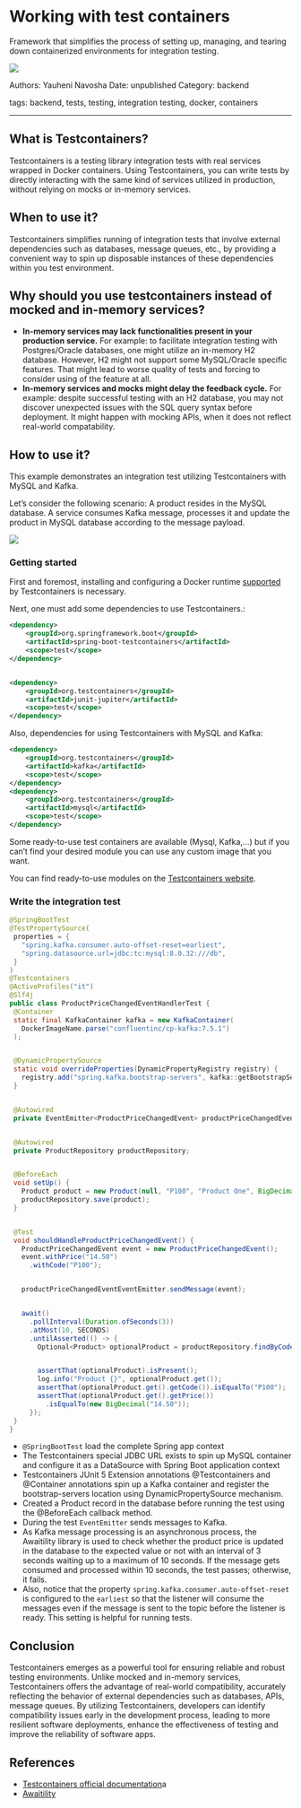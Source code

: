 # Working with test containers


Framework that simplifies the process of setting up, managing, and tearing down containerized environments for integration testing.


![](assets/testcontainers.png)


Authors: Yauheni Navosha
Date: unpublished
Category: backend


tags: backend, tests, testing, integration testing, docker, containers

---

## What is Testcontainers?

Testcontainers is a testing library integration tests with real services wrapped in Docker containers. Using Testcontainers, you can write tests by directly interacting with the same kind of services utilized in production, without relying on mocks or in-memory services.

## When to use it?

Testcontainers simplifies running of integration tests that involve external dependencies such as databases, message queues, etc., by providing a convenient way to spin up disposable instances of these dependencies within you test environment.

## Why should you use testcontainers instead of mocked and in-memory services?

  - **In-memory services may lack functionalities present in your production service.** For example: to facilitate integration testing with Postgres/Oracle databases, one might utilize an in-memory H2 database. However, H2 might not support some MySQL/Oracle specific features. That might lead to worse quality of tests and forcing to consider using of the feature at all.
  - **In-memory services and mocks might delay the feedback cycle.** For example: despite successful testing with an H2 database, you may not discover unexpected issues with the SQL query syntax before deployment. It might happen with mocking APIs, when it does not reflect real-world compatability.

## How to use it?

This example demonstrates an integration test utilizing Testcontainers with MySQL and Kafka.

Let’s consider the following scenario:
A product resides in the MySQL database. A service consumes Kafka message, processes it and update the product in MySQL database according to the message payload.

![](assets/diagram.png)

### Getting started
First and foremost, installing and configuring a Docker runtime [supported](https://java.testcontainers.org/supported_docker_environment/) by Testcontainers is necessary.

Next, one must add some dependencies to use Testcontainers.:

```xml
<dependency>
    <groupId>org.springframework.boot</groupId>
    <artifactId>spring-boot-testcontainers</artifactId>
    <scope>test</scope>
</dependency>


<dependency>
    <groupId>org.testcontainers</groupId>
    <artifactId>junit-jupiter</artifactId>
    <scope>test</scope>
</dependency>
```

Also, dependencies for using Testcontainers with MySQL and Kafka:

```xml
<dependency>
    <groupId>org.testcontainers</groupId>
    <artifactId>kafka</artifactId>
    <scope>test</scope>
</dependency>
<dependency>
    <groupId>org.testcontainers</groupId>
    <artifactId>mysql</artifactId>
    <scope>test</scope>
</dependency>
```

Some ready-to-use test containers are available (Mysql, Kafka,…) but if you can’t find your desired module you can use any custom image that you want.

You can find ready-to-use modules on the [Testcontainers website](https://testcontainers.com/).


### Write the integration test


```java
@SpringBootTest
@TestPropertySource(
 properties = {
   "spring.kafka.consumer.auto-offset-reset=earliest",
   "spring.datasource.url=jdbc:tc:mysql:8.0.32:///db",
 }
)
@Testcontainers
@ActiveProfiles("it")
@Slf4j
public class ProductPriceChangedEventHandlerTest {
 @Container
 static final KafkaContainer kafka = new KafkaContainer(
   DockerImageName.parse("confluentinc/cp-kafka:7.5.1")
 );


 @DynamicPropertySource
 static void overrideProperties(DynamicPropertyRegistry registry) {
   registry.add("spring.kafka.bootstrap-servers", kafka::getBootstrapServers);
 }


 @Autowired
 private EventEmitter<ProductPriceChangedEvent> productPriceChangedEventEventEmitter;


 @Autowired
 private ProductRepository productRepository;


 @BeforeEach
 void setUp() {
   Product product = new Product(null, "P100", "Product One", BigDecimal.TEN);
   productRepository.save(product);
 }


 @Test
 void shouldHandleProductPriceChangedEvent() {
   ProductPriceChangedEvent event = new ProductPriceChangedEvent();
   event.withPrice("14.50")
     .withCode("P100");


   productPriceChangedEventEventEmitter.sendMessage(event);


   await()
     .pollInterval(Duration.ofSeconds(3))
     .atMost(10, SECONDS)
     .untilAsserted(() -> {
       Optional<Product> optionalProduct = productRepository.findByCode("P100");


       assertThat(optionalProduct).isPresent();
       log.info("Product {}", optionalProduct.get());
       assertThat(optionalProduct.get().getCode()).isEqualTo("P100");
       assertThat(optionalProduct.get().getPrice())
         .isEqualTo(new BigDecimal("14.50"));
     });
 }
}
```


* `@SpringBootTest` load the complete Spring app context
* The Testcontainers special JDBC URL exists to spin up MySQL container and configure it as a DataSource with Spring Boot application context
* Testcontainers JUnit 5 Extension annotations @Testcontainers and @Container annotations spin up a Kafka container and register the bootstrap-servers location using DynamicPropertySource mechanism.
* Created a Product record in the database before running the test using the @BeforeEach callback method.
* During the test `EventEmitter` sends messages to Kafka.
* As Kafka message processing is an asynchronous process, the Awaitility library is used to check whether the product price is updated in the database to the expected value or not with an interval of 3 seconds waiting up to a maximum of 10 seconds. If the message gets consumed and processed within 10 seconds, the test passes; otherwise, it fails.
* Also, notice that the property `spring.kafka.consumer.auto-offset-reset` is configured to the `earliest` so that the listener will consume the messages even if the message is sent to the topic before the listener is ready. This setting is helpful for running tests.

## Conclusion
Testcontainers emerges as a powerful tool for ensuring reliable and robust testing environments. Unlike mocked and in-memory services, 
Testcontainers offers the advantage of real-world compatibility, accurately reflecting the behavior of external dependencies such as databases, APIs, message queues. 
By utilizing Testcontainers, developers can identify compatibility issues early in the development process, leading to more resilient software deployments, 
enhance the effectiveness of testing and improve the reliability of software apps.

## References
 - [Testcontainers official documentation](https://testcontainers.com/)a
 - [Awaitility](http://www.awaitility.org/)
